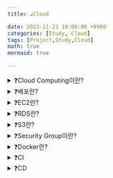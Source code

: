 ```yaml
---
title: ☁️Cloud

date: 2023-11-23 19:00:00 +0900
categories: [Study, Cloud]
tags: [Project,Study,Cloud]
math: true
mermaid: true

---
```

<details>
<summary>❓Cloud Computing이란?</summary>
<div markdown="1">
![image](https://github.com/ararp1006/Algorithm/assets/130068083/86874f71-f64a-42ad-927e-f1fafd8e92a5)

**클라우드 컴퓨팅은** 

인터넷을 통해 서버, 저장소, 데이터베이스, 네트워킹, 소프트웨어, 분석 및 인텔리전스를 포함한

컴퓨팅 서비스를 제공하는 것을 말합니다. 

이를 통해 더 빠른 혁신, 유연한 자원, 규모의 경제를 제공합니다. 

클라우드 컴퓨팅은 일반적으로 인프라스트럭처 서비스(IaaS), 플랫폼 서비스(PaaS), 소프트웨어 서비스(SaaS)와 같은 다양한 모델로 제공됩니다.
클라우드 제공자로부터 얼마만큼의 서비스를 제공받느냐에 따라서, 서비스의 형태가 구분됩니다.
</div>
</details>


<details>
<summary>❓배포란?</summary>
<div markdown="1">

**배포란**  개발한 서비스를 사용자들이 이용 가능하게 하는 일련의 과정입니다.

![image](https://github.com/ararp1006/Algorithm/assets/130068083/15ca035a-f582-48e6-9c8a-fff86cf9dbc7)

**Development 단계**는 각자의 컴퓨터에서 코드를 작성하고 테스트하는 과정입니다.
개발 단계이기 때문에 실제 데이터를 이용하지 않고 더미 데이터를 이용해서 테스트합니다.

**Integration 단계**는 각자의 컴퓨터에서 작성한 코드를 합치는 과정입니다.
내가 작성한 코드가 다른 코드를 침범해서 오류를 일으키지 않는지, 

코드 간에 conflict가 있지는 않은지 확인하는 과정을 거칩니다.

**Staging 단계**에서는 실제 출시 단계인 Production 단계와 가장 유사한 환경에서 테스트를 진행합니다.
실제 데이터를 복사해서 문제가 있지 않은지 등 다양한 환경에서 테스트를 진행합니다.
또한 서비스와 관련된 부서 혹은 인원의 확인 과정을 거칩니다. 

예를 들면 작성된 코드가 마케팅팀 혹은 디자인팀이 예상했던 결과인지 확인을 거치는 과정입니다.

**Production 단계**는 개발된 서비스를 출시하는 단계입니다.
사용자가 접속할 수 있는 Production 환경에서 코드를 구동하고 서비스를 제공합니다.
실제 데이터를 가지고 서비스가 운영되기 때문에 문제가 생기면 안 되는 단계입니다.

![image](https://github.com/ararp1006/Algorithm/assets/130068083/964fb9cf-968f-48ad-98c4-003048e6cbce)

**Development 환경**과 **Production 환경**은 서로 다를 수가 있습니다.

개발부터 배포까지 모든 것을 통제할 수 있는 상황이라면,  

똑같이 Production 환경을 구성할 수 있습니다.

그러나, 여러 명이 함께 작업하는 프로젝트라면 

jdk 버전도 제각각일 수 있고, 인증 정보나 데이터베이스 등에 접근하기 위해 사용하는 엔드포인트도 제각각일 겁니다.

**배포에서는, 환경의 차이를 이해하고 환경 설정을 코드와 분리하는 것이 중요합니다**

작성한 코드가 다른 환경에서 정상 작동할 수 있게 하려면, 

설정을 **환경 변수**(environment variable; envvars나 env라고도 불림)에 저장해야 합니다.

환경 변수는 코드 변경 없이 배포 때마다 쉽게 변경할 수 있습니다.
설정 파일과 달리, 잘못해서 코드 저장소에 올라갈 가능성도 낮습니다.

애플리케이션의 모든 설정이 정상적으로 코드 바깥으로 분리되어 있는지 확인할 수 있는 간단한 방법은 

어떠한 인증정보도 유출시키지 않고 코드가 지금 당장 오픈 소스가 될 수 있는지 확인하는 것입니다.
코드 상의 모든 곳에 절대 경로가 아닌 **상대 경로**를 사용해야 하며, 

`.properties` 등을 이용해 **환경 변수를 설정**해야합니다.

그 외에도 docker와 같은 가상화 도구는 환경 자체를 메타데이터로 담아서 

아예 모든 개발 환경을 통일시킵니다.

**Docker와 같은 개발 환경 자체를 통일시키는 솔루션**을 사용합니다.

</div>
</details>


<details>
<summary>❓EC2란?</summary>
<div markdown="1">

![image](https://github.com/ararp1006/Algorithm/assets/130068083/6b723b30-3bc6-4be8-8699-5eadccf5606d)

**EC2란** Elastic Compute Cloud의 약자로서

아마존 웹 서비스에서 제공하는 클라우드 컴퓨팅 서비스입니다.

클라우드 컴퓨팅은 인터넷(클라우드)을 통해

서버, 스토리지, 데이터베이스 등의 컴퓨팅 서비스를 제공하는 서비스입니다.
아마존에서 가상의 컴퓨터를 한 대 빌리는 것과 같습니다

EC2 서비스도 **사용한 만큼** 비용을 지불하기 때문에 '탄력적인'이라는 의미의 

Elastic이라는 단어를 사용합니다.
Elastic은 비용적인 부분뿐만이 아니라 필요에 따라 성능, 용량을 자유롭게 조절할 수 있습니다.

### EC2의 장점

첫 번째는 **구성하는 데 필요한 시간이 짧다는 것**입니다.

만약 PC를 구매한다면 구매해서 배송받기까지의 시간이 필요하지만

EC2 서비스는 몇 번의 클릭만으로 PC를 구성할 수 있습니다.

![image](https://github.com/ararp1006/Algorithm/assets/130068083/c6741eb8-3351-4900-ae5a-c15ee9ff85b0)

**AMI**를 통해서 필요한 용도에 따라 **다양한 운영체제에 대한 선택이 가능**하다는 것입니다.

EC2에서는 AMI라는 다양한 템플릿을 제공하고 있어서 

<details>
<summary>AMI란?</summary>
<div markdown="1">
![image](https://github.com/ararp1006/Algorithm/assets/130068083/9fb81129-33a4-44b6-92dd-57225ae5e195)

**AMI**는 **소프트웨어 구성이 기재된 템플릿**입니다.

이미지 종류로는 단순히 운영체제(윈도우, 우분투 리눅스 등)만 깔려있는 템플릿을 선택할 수도 있고, 아예 특정 런타임이 설치되어 있는 템플릿이 제공되는 경우도 있습니다. (우분투 + node.js, 윈도우 + JVM 등)

</div>
</details>

필요에 따라 손쉽게 운영체제를 선택하고 구성할 수 있습니다.
운영체제뿐만이 아니라 CPU와 RAM, 용량까지도 손쉽게 구성할 수 있습니다.
### **인스턴스**란?

![image](https://github.com/ararp1006/Algorithm/assets/130068083/ead176fd-7756-43a0-af43-16ac5f84ddf2)

EC2는 **컴퓨터를 한 대 빌리는 것**이므로 컴퓨터로 할 수 있는 모든 일을 할 수 있습니다.

아마존이 전 세계에 만들어 놓은 데이터 센터(인프라)에 만들어져 있기 때문에
컴퓨터를 조작하기 위해 네트워크(인터넷)를 통해서 컴퓨터를 제어해야 한다는 차이점이 있을 뿐 일반적인 컴퓨터와 다른 점은 없습니다.

아마존 EC2를 통해서 할 수 있는 가장 기본적인 일은
웹서버를 설치하고 웹 서버를 통해서 사용자가 웹 브라우저를 통해 요청하는 서비스를 제공하는 것입니다.

**인스턴스**는 **1대의 컴퓨터를 의미하는 단위**이고 AWS에서 **컴퓨터를 빌리는 것을 인스턴스를 생성**한다고 합니다.

![image](https://github.com/ararp1006/Algorithm/assets/130068083/c315f46d-e159-4745-b715-23470564b407)

**Instance**는 선택한 AMI를 토대로 구성됩니다.

AWS에는 상당히 많은 양의 AMI 세팅이 준비되어 있기 때문에 손쉽게 인스턴스의 운영체제를 구성할 수 있습니다.

세팅되어 있는 AMI 이외에도 필요에 따라 직접 AMI를 구성할 수도 있습니다.

![image](https://github.com/ararp1006/Algorithm/assets/130068083/920a1042-b887-4dd2-af66-8bcf0041d3bf)

AWS **EC2 인스턴스를 생성한다는 것**은 **AMI를 토대로 운영체제, CPU, RAM 혹은 런타임 등이 구성된 컴퓨터를 빌리는 것**입니다.


</div>
</details>

<details>
<summary>❓RDS란?</summary>
<div markdown="1">

![image](https://github.com/ararp1006/Algorithm/assets/130068083/2d0f6082-82ab-4ae6-9e3f-8d2a0a46fab0)

**RDS**는 Relational Database Service의 약자로

AWS에서 제공하는 **관계형 데이터베이스 서비스**입니다. 

![image](https://github.com/ararp1006/Algorithm/assets/130068083/7ad57f80-d088-4b8f-be6e-9986d586ab24)

EC2 인스턴스에 **데이터베이스를 설치**하여 데이터를 관리하는 것은
자동으로 관리를 담당하는 부분이 매우 적기 때문에, 

사용자가 일일이 시간을 투자하여 데이터베이스 엔진의 설치와 버전 관리, 데이터 백업을 해야 합니다.

게다가 가용성과 내구성이 확보되지 않기 때문에 데이터베이스에 저장된 데이터가 유실되거나 

정상적으로 사용하지 못할 확률이 커지며, 

후에 필요에 따라 데이터베이스의 규모를 확장하기 어렵습니다.

![image](https://github.com/ararp1006/Algorithm/assets/130068083/2f638faa-fd14-406b-9eb8-8877f92b9332)

**RDS**를 이용하면 데이터베이스 유지 보수와 관련된 일들을 RDS에서 전적으로 자동 관리합니다. 

사용자가 해야 할 일은 초기 설정을 제외하고

데이터베이스에 저장된 데이터를 관리하는 일 밖에 없기에 큰 편의성을 느낄 수 있습니다.

![image](https://github.com/ararp1006/Algorithm/assets/130068083/2879abf2-dbec-483f-af7f-7b5c48b089de)

RDS 이용 시 얻을 수 있는 **장점**은 **다양한 데이터베이스 엔진 선택지를 제공**합니다.
데이터베이스 엔진마다 제공하는 기능이 조금씩 다르기에 필요와 목적에 맞게

데이터베이스 엔진을 선택하여 효율성을 높일 수 있습니다.

</div>
</details>

<details>
<summary>❓S3란?</summary>
<div markdown="1">

![image](https://github.com/ararp1006/Algorithm/assets/130068083/2a8b6a41-3e04-42e5-bec9-f9c6b93ec8d6)

**S3**는 Simple Storage Service의 약자로 **AWS에서 제공하는 클라우드 스토리지 서비스**입니다.

### S3의 장점

![image](https://github.com/ararp1006/Algorithm/assets/130068083/3b27704a-e605-476a-b778-950b7e0a4dd4)

**확장성**이 높으면 많은 시간과 수고를 들이지 않고 스토리지 규모를 확장/축소할 수 있습니다.

또한 S3에서는 스토리지의 용량을 무한히 확장할 수 있습니다. 

그리고 사용한 만큼만 비용을 지불하면 되기 때문에 비용적인 측면에서 매우 효율적입니다.

![image](https://github.com/ararp1006/Algorithm/assets/130068083/9daec4c2-44fa-4dee-9ea1-543edeeb21c8)

스토리지의 **내구성이 높으면 저장된 파일을 유실할 가능성이 적어집니다.**

![image](https://github.com/ararp1006/Algorithm/assets/130068083/952f8f6e-15f0-4c17-816c-456245bc03ae)

**가용성이 높으면** 스토리지에 저장된 파일들을 **정상적으로 사용할 수 있는 시간이 길어집니다.** 

S3는 연간 99.99%의 스토리지 가용성을 보장하도록 설계가 되어 있습니다.

이는 다른 말로 1년 동안 S3에 파일을 저장했을 시, 

8.76 시간 동안만 스토리지를 이용하는 데 있어서 장애가 발생한다는 뜻입니다.

![image](https://github.com/ararp1006/Algorithm/assets/130068083/2876db59-2ca1-4220-bca1-e04374cd2865)

**S3**는 다양한 스토리지 클래스를 제공합니다. 

저장소를 어떤 목적으로 활용할지에 따라 효율적으로 선택할 수 있는 스토리지 클래스가 달라집니다.
S3 사용자들이 대표적으로 많이 선택하는 스토리지 클래스는 두 가지가 있습니다.

**Standard 클래스**와 **Glacier 클래스**입니다.

**Standard 클래스**는 범용적인 목적으로 사용하기 좋습니다. 

데이터에 빠른 속도로 접근할 수 있고, 데이터 액세스 요청에 대한 처리 속도가 빠릅니다.

대신 데이터를 오래 보관하는 목적으로는 효율적인 선택지가 아닙니다. 

보관 비용이 높게 발생하기 때문입니다.

![image](https://github.com/ararp1006/Algorithm/assets/130068083/d7baccad-1f95-46ba-aa78-d9d209cebad6)

장기적인 보관 목적으로 스토리지를 사용하실 때는 **Glacier**를 사용하는 것이 효율적입니다.
비록 저장된 데이터에 액세스하는 속도는 느리지만,

데이터를 보관하는 비용이 매우 저렴하다는 장점이 있습니다.

이 외에도 Standard-IA, One Zone-IA, S3 Glacier Deep Archive 등등 여러 가지 스토리지 클래스가 존재하여 사용자의 이용 목적에 따라 다양한 스토리지 클래스를 사용할 수 있습니다

![image](https://github.com/ararp1006/Algorithm/assets/130068083/a05079b3-b5d9-4957-b24c-518169ff91cf)

S3 사용 시 얻는 이점 중 하나로, 정적 웹 사이트 호스팅이 가능합니다. 

<details>
<summary>웹사이트 호스팅이란?</summary>
<div markdown="1">

정적 파일은 서버의 개입 없이 생성된 파일을 뜻합니다. 

반대로 클라이언트가 서버에 요청을 보내면, 

서버가 요청에 맞추어 그 자리에서 생성한 파일을 '동적' 파일이라고 부릅니다.

**웹 호스팅(Web Hosting)이란?**

웹 호스팅이란 **서버의 한 공간을 임대해 주는 서비스**를 뜻합니다.

웹 호스팅 업체들을 통해 개인 또는 단체가 웹 호스팅 업체가 제공하는 서버의 한 공간을 빌려서 원하는 서비스를 배포할 수 있습니다.

</div>
</details>

S3에서는 버킷이 사용자들이 정적 웹 사이트를 배포할 수 있는 공간을 제공합니다.

버킷이라는 저장 공간에 정적 파일을 업로드하고 

버킷을 정적 웹 사이트 호스팅 용도로 구성하면 정적 웹 사이트를 배포할 수 있습니다.

<details>
<summary>버킷&객체란?</summary>
<div markdown="1">

![image](https://github.com/ararp1006/Algorithm/assets/130068083/19eeb251-a03a-4968-b589-79f8e3605957)

**버킷이란** S3에 저장되는 파일들이 담기는 바구니입니다. 

파일을 저장하는 **최상위 디렉터리**라고도 설명할 수 있습니다.

S3에서 저장되는 **모든 파일은 버킷 안에 저장**되어야 하고, 

버킷에는 **무한한 양의 파일을 저장할 수** 있습니다. 

그리고 각각의 버킷은 이름을 가지고 있는데, 

버킷의 이름은 **버킷이 속해 있는 리전(버킷이 생성된 지역)에서 유일**해야 합니다.

또한 버킷 정책을 생성하여 해당 버킷에 대한 다른 유저의 접근 권한을 수정할 수 있습니다.

![image](https://github.com/ararp1006/Algorithm/assets/130068083/5c9fb78e-957a-45dd-834a-cfe56dc70283)

S3에서 **버킷에 담기는 파일을 객체**라고 부릅니다.

S3에서 저장소에 데이터를 저장할 때 **키-값 페어 형식**으로 데이터를 저장합니다.

S3에 저장되는 **객체는 파일과 메타데이터로 구성**됩니다. 

파일은 키-값 페어 형식으로 데이터를 저장되고, 파일의 값에는 실제 데이터를 저장합니다. 

S3 객체의 값으로써 저장될 수 있는 데이터의 최대 크기는 5TB입니다.

파일의 **키는 각각의 객체를 고유하게 만들어주는 식별자 역할**을 합니다. 

파일의 키를 이용하여 원하는 객체를 검색할 수 있습니다.

**메타데이터**는 객체의 생성일, 크기, 유형과 같은 **객체에 대한 정보가 담긴 데이터**입니다. 

모든 **객체는 고유한 URL 주소를** 가지고 있습니다.
URL 주소는 http://[버킷의 이름].S3.amazonaws.com/[객체의 키]의 형태를 띠고, 

URL 주소를 통해서도 원하는 데이터에 접근할 수 있습니다.


</div>
</details>

</div>
</details>

<details>
<summary>❓Security Group이란?</summary>
<div markdown="1">

![image](https://github.com/ararp1006/Algorithm/assets/130068083/a05914ef-6777-4228-8213-21a07fa8e050)

**보안그룹이란** 인스턴스로 들어가고 인스턴스에서 나가는 트래픽에 대한 가상 방화벽입니다.

인스턴스로 들어가는 트래픽은 **인바운드**

인스턴스에서 나가는 트래픽을 **아웃바운드**라고 합니다.

![image](https://github.com/ararp1006/Algorithm/assets/130068083/b7f992c4-8fd2-4440-b351-16796e21698c)

**인바운드규칙**은 **EC2 인스턴스로 들어오는 트래픽에 대한 규칙**입니다.

인바운드 규칙에 허용되지 않은 규칙은 **인스턴스로 접근하지 못하도록 필터링** 됩니다.

EC2 인스턴스를 생성하면 기본적으로 SSH 접속을 위한 SSH 규칙만 생성되어 있습니다.

![image](https://github.com/ararp1006/Algorithm/assets/130068083/94e0882f-7a97-4dab-8592-3749a361e040)

**아웃바운드 규칙**은 **EC2 인스턴스에서 나가는 트래픽에 대한 규칙**입니다.

EC2 인스턴스를 생성하면 기본적으로 나가는 모든 트래픽을 허용합니다.

![image](https://github.com/ararp1006/Algorithm/assets/130068083/d2bd098d-d514-460f-bd2b-56c49ff3c8c6)


</div>
</details>

<details>
<summary>❓Docker란?</summary>
<div markdown="1">

[📃도커 공식 문서](https://docs.docker.com/reference/)

![image](https://github.com/ararp1006/Algorithm/assets/130068083/7125f447-df3f-4c43-80a3-2d5ea9d51408)

### **도커란?**

개발 시 application을 쉽고 빠르게 구축, 공유 및 실행할 수 있는 소프트웨어입니다. 

만약 프로젝트 시작 시, 환경설정부터 기본 세팅을 해야 합니다.

하지만 도커를 사용하면 프로젝트마다 반복되는 세팅을 할 필요가 없습니다.

Docker만 설치되어 있다면, OS와 CPU에 상관없이 컨테이너를 사용 가**능**합니다.

즉, Spring, Nodejs, Django, Nextjs 등등에 관련 없이 컨테이너에만 넣으면 

모두 동일하게 실행이 가능합니다. 

이때 주의해야 할 점은 컨테이너를 삭제하면 내부의 데이터가 모두 삭제되기 때문에 

주요한 데이터는 외부 스토리지에 저장이 필요합니다.

- ****도커 컨테이너란?****
    
    도커 이미지를 바탕으로 생성된 가볍고 독립적인 실행 단위입니다. 
    
    도커 컨테이너는 호스트 OS와 다른 컨테이너와 격리되어 있으며, 
    
    필요에 따라 자원을 할당받아 실행됩니다. 
    
    이렇게 생성된 도커 컨테이너는 마치 가상머신처럼 동작하지만, 
    
    오버헤드가 적기 때문에 가볍고 빠르게 실행됩니다.
    
    [컨테이너와 가상머신](https://www.notion.so/57bc80bbc82b4027bb89419f91ccc5b0?pvs=21)
    
    **도커 컨테이너의 특징**
    
    1. **가볍고 효율적:** 가상 머신과 비교하여 컨테이너는 호스트 운영 체제의 커널을 공유하여 가볍고 효율적으로 동작합니다.
    2. **이식성:** 도커 컨테이너는 어디에서나 실행될 수 있습니다. 호스트 환경의 구성과 관계없이 일관된 동작을 제공합니다.
    3. **확장성:** 도커는 여러 개의 컨테이너를 클러스터로 관리할 수 있으며, 필요에 따라 컨테이너의 수를 동적으로 조정할 수 있습니다.
    4. **빠른 배포:** 이미지를 통해 응용 프로그램 및 환경을 패키징하고 빠르게 배포할 수 있습니다. 이를 통해 개발과 운영 사이의 간극을 줄일 수 있습니다.
    
    **도커 컨테이너의 구성**
    
    1. **이미지(Image):** 실행할 애플리케이션, 도구, 라이브러리 등을 포함하는 읽기 전용 템플릿입니다.
    2. **컨테이너(Container):** 이미지를 기반으로 생성된 실행 가능한 인스턴스로, 격리된 환경에서 애플리케이션을 실행합니다.
    3. **레지스트리(Registry):** 도커 이미지를 저장하고 관리하는 곳으로, 도커 허브(Docker Hub)와 같은 공개 레지스트리나 사설 레지스트리를 사용할 수 있습니다.
- ****도커 저장소란?****
    
    도커 저장소는 도커 이미지를 저장하고, 관리하며, 공유할 수 있는 곳입니다. 
    
    ****도커 저장소의 종류****
    
    - Docker Hub
        - Docker Hub는 도커에서 제공하는 공식 저장소입니다. 무료로 사용할 수 있고, 개인적으로 사용하는 것뿐만 아니라 공개적으로 이미지를 공유할 수 있습니다. Docker Hub는 이미지를 검색하고 다운로드할 수 있는 검색 엔진도 제공합니다.
    - Private Registry
        - Private Registry는 비공개 저장소로서, 회사나 조직 내에서 도커 이미지를 공유할 목적으로 구축합니다. 회사나 조직 내부에서만 접근이 가능하며, 보안성이 높습니다.
    - Public Registry
        - Public Registry는 공개 저장소로서, 누구나 이미지를 등록하고 공유할 수 있습니다. Public Registry에서는 누구나 이미지를 검색하고 다운로드할 수 있습니다.
- **도커이미지란?**
    
    도커 이미지(Docker Image)는 도커 컨테이너를 생성하기 위한 템플릿입니다. 
    
    도커 이미지는 애플리케이션을 실행하는 데 필요한 모든 환경과 라이브러리, 소스 코드 등을 포함하고 있으며, 이를 기반으로 도커 컨테이너가 생성됩니다.
    
     도커 이미지는 불변하며, 한 번 생성되면 수정할 수 없습니다.
    
</div>
</details>

<details>
<summary>❓CI</summary>
<div markdown="1">

개발자들이 새로운 코드를 작성하고 이전 코드와 함께

**자동으로 빌드하고 테스트를 수행하는 프로세스**로 매우 중요한 개발 방법론 중 하나입니다

1. **코드 품질 향상**: CI는 코드를 자동으로 빌드하고 테스트하므로 개발자들은 실수를 줄일 수 있습니다. 이는 코드 품질 향상에 큰 도움이 됩니다.
2. **더 빠른 피드백**: CI는 새로운 코드를 작성하고 이전 코드와 함께 자동으로 빌드하고 테스트하므로, 문제가 발생하면 빠르게 발견할 수 있습니다. 이는 더 빠른 피드백을 받을 수 있게 해줍니다.
3. **더 높은 효율성**: CI는 빌드 및 테스트를 자동화하므로, 개발자들은 수동으로 작업하는 시간을 절약하고 더 많은 시간을 실제 개발에 할애할 수 있습니다.


<details>
<summary>지속적 통합 (CI : Continuous Integration) 도구</summary>
<div markdown="1">

## ****Jenkins [🔗 공식 사이트](https://www.jenkins.io/)**

![image](https://github.com/ararp1006/Algorithm/assets/130068083/ab340245-a47c-4b4b-a370-13fead1adfd2)

**Jenkins**는 

소프트웨어 구축, 테스트, 제공 또는 배포와 관련된 모든 종류의 작업을 자동화하는 데 

사용할 수 있는 독립형 오픈 소스 자동화 서버입니다.

Jenkins는 기본 시스템 패키지, Docker를 통해 설치하거나 

JRE(Java Runtime Environment)가 설치된 시스템에서 독립 실행형으로 실행할 수도 있습니다.

### ****GitHub Actions [🔗 공식 사이트](https://github.com/features/actions)**

![image](https://github.com/ararp1006/Algorithm/assets/130068083/714a6b76-cfa9-4a37-93c9-4f7ef4f1368b)

**GitHub Actions는**

빌드, 테스트 및 배포 파이프라인을 자동화할 수 있는 지속적 통합 및 지속적 배포(CI/CD) 플랫폼

GitHub 저장소를 기반으로 소프트웨어 개발 Workflow를 자동화할 수 있는 툴입니다.

GitHub 마켓 플레이스를 통해 여러 사람이 공유한 Workflow를 찾을 수 있으며, 자신이 직접 만들어 공유할 수도 있습니다.


</div>
</details>


## ****Github Actions를 통한 컨테이너 지속적 통합****

![image](https://github.com/ararp1006/Algorithm/assets/130068083/db7fd012-2885-4fea-9fc4-a6ca3d41a61b)

</div>
</details>




<details>
<summary>❓CD</summary>
<div markdown="1">

안녕

</div>
</details>


[^fn-nth-2]: The 2nd footnote source